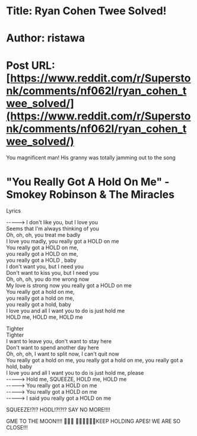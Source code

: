 # Title: Ryan Cohen Twee Solved!
# Author: ristawa
# Post URL: [https://www.reddit.com/r/Superstonk/comments/nf062l/ryan_cohen_twee_solved/](https://www.reddit.com/r/Superstonk/comments/nf062l/ryan_cohen_twee_solved/)


You magnificent man! His granny was totally jamming out to the song

# "You Really Got A Hold On Me" -  Smokey Robinson & The Miracles

Lyrics

\-----> I don't like you, but I love you  
Seems that I'm always thinking of you  
Oh, oh, oh, you treat me badly  
I love you madly, you really got a HOLD  on me  
You really got a HOLD on me,   
you really got a HOLD  on me,   
you really got a HOLD , baby  
I don't want you, but I need you  
Don't want to kiss you, but I need you  
Oh, oh, oh, you do me wrong now  
My love is strong now you really got a HOLD on me  
You really got a hold on me,   
you really got a hold on me,   
you really got a hold, baby  
I love you and all I want you to do is just hold me  
HOLD me, HOLD me, HOLD me  


Tighter  
Tighter  
I want to leave you, don't want to stay here  
Don't want to spend another day here  
Oh, oh, oh, I want to split now, I can't quit now  
You really got a hold on me, you really got a hold on me, you really got a hold, baby  
I love you and all I want you to do is just hold me, please  
\-----> Hold me, SQUEEZE, HOLD me, HOLD me  
\-----> You really got a HOLD on me  
\-----> You really got a HOLD on me  
\-----> I said you really got a HOLD on me

SQUEEZE!?!? HODL!?!?!? SAY NO MORE!!!!

GME TO THE MOON!!!! 🚀🚀🌑  💎💎💎👐👐👐KEEP HOLDING APES! WE ARE SO CLOSE!!!